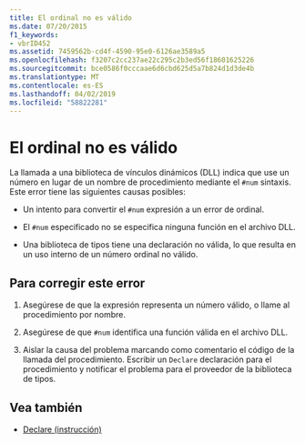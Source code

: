 ```yaml
---
title: El ordinal no es válido
ms.date: 07/20/2015
f1_keywords:
- vbrID452
ms.assetid: 7459562b-cd4f-4590-95e0-6126ae3589a5
ms.openlocfilehash: f3207c2cc237ae22c295c2b3ed56f18601625226
ms.sourcegitcommit: bce0586f0cccaae6d6cbd625d5a7b824d1d3de4b
ms.translationtype: MT
ms.contentlocale: es-ES
ms.lasthandoff: 04/02/2019
ms.locfileid: "58822281"
---
```

# <a name="ordinal-is-not-valid"></a>El ordinal no es válido
La llamada a una biblioteca de vínculos dinámicos (DLL) indica que use un número en lugar de un nombre de procedimiento mediante el `#num` sintaxis. Este error tiene las siguientes causas posibles:  
  
-   Un intento para convertir el `#num` expresión a un error de ordinal.  
  
-   El `#num` especificado no se especifica ninguna función en el archivo DLL.  
  
-   Una biblioteca de tipos tiene una declaración no válida, lo que resulta en un uso interno de un número ordinal no válido.  
  
## <a name="to-correct-this-error"></a>Para corregir este error  
  
1.  Asegúrese de que la expresión representa un número válido, o llame al procedimiento por nombre.  
  
2.  Asegúrese de que `#num` identifica una función válida en el archivo DLL.  
  
3.  Aislar la causa del problema marcando como comentario el código de la llamada del procedimiento. Escribir un `Declare` declaración para el procedimiento y notificar el problema para el proveedor de la biblioteca de tipos.  
  
## <a name="see-also"></a>Vea también

- [Declare (instrucción)](../../../visual-basic/language-reference/statements/declare-statement.md)
